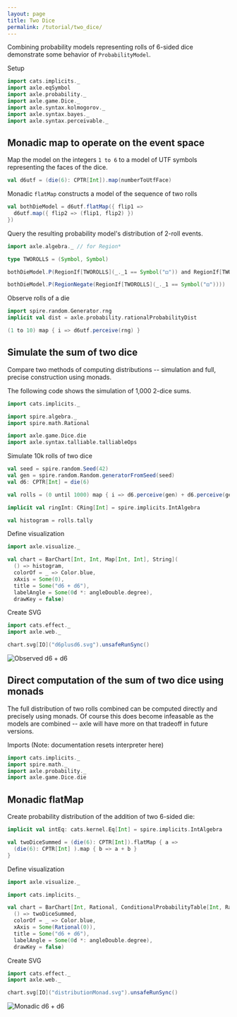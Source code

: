 ```yaml
---
layout: page
title: Two Dice
permalink: /tutorial/two_dice/
---
```


Combining probability models representing rolls of 6-sided dice demonstrate
some behavior of `ProbabilityModel`.

Setup

```scala mdoc
import cats.implicits._
import axle.eqSymbol
import axle.probability._
import axle.game.Dice._
import axle.syntax.kolmogorov._
import axle.syntax.bayes._
import axle.syntax.perceivable._
```

## Monadic map to operate on the event space

Map the model on the integers `1 to 6` to a model of UTF
symbols representing the faces of the dice.

```scala mdoc
val d6utf = (die(6): CPTR[Int]).map(numberToUtfFace)
```

Monadic `flatMap` constructs a model of the sequence of two rolls

```scala mdoc
val bothDieModel = d6utf.flatMap({ flip1 =>
  d6utf.map({ flip2 => (flip1, flip2) })
})
```

Query the resulting probability model's distribution of 2-roll events.

```scala mdoc
import axle.algebra._ // for Region*

type TWOROLLS = (Symbol, Symbol)

bothDieModel.P(RegionIf[TWOROLLS](_._1 == Symbol("⚃")) and RegionIf[TWOROLLS](_._2 == Symbol("⚃")))

bothDieModel.P(RegionNegate(RegionIf[TWOROLLS](_._1 == Symbol("⚃"))))
```

Observe rolls of a die

```scala mdoc
import spire.random.Generator.rng
implicit val dist = axle.probability.rationalProbabilityDist

(1 to 10) map { i => d6utf.perceive(rng) }
```

## Simulate the sum of two dice

Compare two methods of computing distributions -- simulation and full, precise construction using monads.

The following code shows the simulation of 1,000 2-dice sums.

```scala mdoc:silent
import cats.implicits._

import spire.algebra._
import spire.math.Rational

import axle.game.Dice.die
import axle.syntax.talliable.talliableOps

```

Simulate 10k rolls of two dice

```scala mdoc
val seed = spire.random.Seed(42)
val gen = spire.random.Random.generatorFromSeed(seed)
val d6: CPTR[Int] = die(6)

val rolls = (0 until 1000) map { i => d6.perceive(gen) + d6.perceive(gen) }

implicit val ringInt: CRing[Int] = spire.implicits.IntAlgebra

val histogram = rolls.tally
```

Define visualization

```scala mdoc:silent
import axle.visualize._
```

```scala mdoc
val chart = BarChart[Int, Int, Map[Int, Int], String](
  () => histogram,
  colorOf = _ => Color.blue,
  xAxis = Some(0),
  title = Some("d6 + d6"),
  labelAngle = Some(0d *: angleDouble.degree),
  drawKey = false)
```

Create SVG

```scala mdoc
import cats.effect._
import axle.web._

chart.svg[IO]("d6plusd6.svg").unsafeRunSync()
```

![Observed d6 + d6](/tutorial/images/d6plusd6.svg)

## Direct computation of the sum of two dice using monads

The full distribution of two rolls combined can be computed directly and precisely
using monads.  Of course this does become infeasable as the models are combined -- 
axle will have more on that tradeoff in future versions.

Imports (Note: documentation resets interpreter here)

```scala mdoc:silent:reset
import cats.implicits._
import spire.math._
import axle.probability._
import axle.game.Dice.die
```

## Monadic flatMap

Create probability distribution of the addition of two 6-sided die:

```scala mdoc
implicit val intEq: cats.kernel.Eq[Int] = spire.implicits.IntAlgebra

val twoDiceSummed = (die(6): CPTR[Int]).flatMap { a =>
  (die(6): CPTR[Int] ).map { b => a + b }
}
```

Define visualization

```scala mdoc:silent
import axle.visualize._
```

```scala mdoc
import cats.implicits._

val chart = BarChart[Int, Rational, ConditionalProbabilityTable[Int, Rational], String](
  () => twoDiceSummed,
  colorOf = _ => Color.blue,
  xAxis = Some(Rational(0)),
  title = Some("d6 + d6"),
  labelAngle = Some(0d *: angleDouble.degree),
  drawKey = false)
```

Create SVG

```scala mdoc
import cats.effect._
import axle.web._

chart.svg[IO]("distributionMonad.svg").unsafeRunSync()
```

![Monadic d6 + d6](/tutorial/images/distributionMonad.svg)
